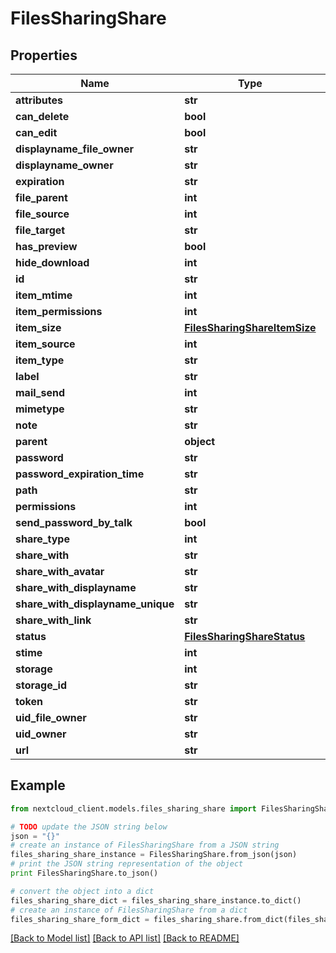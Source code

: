 # FilesSharingShare


## Properties
Name | Type | Description | Notes
------------ | ------------- | ------------- | -------------
**attributes** | **str** |  | 
**can_delete** | **bool** |  | 
**can_edit** | **bool** |  | 
**displayname_file_owner** | **str** |  | 
**displayname_owner** | **str** |  | 
**expiration** | **str** |  | 
**file_parent** | **int** |  | 
**file_source** | **int** |  | 
**file_target** | **str** |  | 
**has_preview** | **bool** |  | 
**hide_download** | **int** |  | 
**id** | **str** |  | 
**item_mtime** | **int** |  | 
**item_permissions** | **int** |  | [optional] 
**item_size** | [**FilesSharingShareItemSize**](FilesSharingShareItemSize.md) |  | 
**item_source** | **int** |  | 
**item_type** | **str** |  | 
**label** | **str** |  | 
**mail_send** | **int** |  | 
**mimetype** | **str** |  | 
**note** | **str** |  | 
**parent** | **object** |  | 
**password** | **str** |  | [optional] 
**password_expiration_time** | **str** |  | [optional] 
**path** | **str** |  | 
**permissions** | **int** |  | 
**send_password_by_talk** | **bool** |  | [optional] 
**share_type** | **int** |  | 
**share_with** | **str** |  | [optional] 
**share_with_avatar** | **str** |  | [optional] 
**share_with_displayname** | **str** |  | [optional] 
**share_with_displayname_unique** | **str** |  | [optional] 
**share_with_link** | **str** |  | [optional] 
**status** | [**FilesSharingShareStatus**](FilesSharingShareStatus.md) |  | [optional] 
**stime** | **int** |  | 
**storage** | **int** |  | 
**storage_id** | **str** |  | 
**token** | **str** |  | 
**uid_file_owner** | **str** |  | 
**uid_owner** | **str** |  | 
**url** | **str** |  | [optional] 

## Example

```python
from nextcloud_client.models.files_sharing_share import FilesSharingShare

# TODO update the JSON string below
json = "{}"
# create an instance of FilesSharingShare from a JSON string
files_sharing_share_instance = FilesSharingShare.from_json(json)
# print the JSON string representation of the object
print FilesSharingShare.to_json()

# convert the object into a dict
files_sharing_share_dict = files_sharing_share_instance.to_dict()
# create an instance of FilesSharingShare from a dict
files_sharing_share_form_dict = files_sharing_share.from_dict(files_sharing_share_dict)
```
[[Back to Model list]](../README.md#documentation-for-models) [[Back to API list]](../README.md#documentation-for-api-endpoints) [[Back to README]](../README.md)


